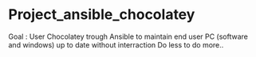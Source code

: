 # Project_ansible_chocolatey

Goal : User Chocolatey trough Ansible to maintain end user PC (software and windows) up to date without interraction 
Do less to do more..

